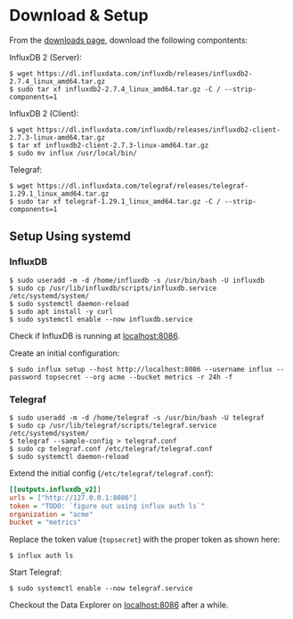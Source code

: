 # Download & Setup

From the [downloads page](https://www.influxdata.com/downloads/), download the following compontents:

InfluxDB 2 (Server):

    $ wget https://dl.influxdata.com/influxdb/releases/influxdb2-2.7.4_linux_amd64.tar.gz
    $ sudo tar xf influxdb2-2.7.4_linux_amd64.tar.gz -C / --strip-components=1

InfluxDB 2 (Client):

    $ wget https://dl.influxdata.com/influxdb/releases/influxdb2-client-2.7.3-linux-amd64.tar.gz
    $ tar xf influxdb2-client-2.7.3-linux-amd64.tar.gz
    $ sudo mv influx /usr/local/bin/

Telegraf:

    $ wget https://dl.influxdata.com/telegraf/releases/telegraf-1.29.1_linux_amd64.tar.gz
    $ sudo tar xf telegraf-1.29.1_linux_amd64.tar.gz -C / --strip-components=1

## Setup Using systemd

### InfluxDB

    $ sudo useradd -m -d /home/influxdb -s /usr/bin/bash -U influxdb
    $ sudo cp /usr/lib/influxdb/scripts/influxdb.service /etc/systemd/system/
    $ sudo systemctl daemon-reload
    $ sudo apt install -y curl
    $ sudo systemctl enable --now influxdb.service

Check if InfluxDB is running at [localhost:8086](http://localhost:8086).

Create an initial configuration:

    $ sudo influx setup --host http://localhost:8086 --username influx --password topsecret --org acme --bucket metrics -r 24h -f

### Telegraf

    $ sudo useradd -m -d /home/telegraf -s /usr/bin/bash -U telegraf
    $ sudo cp /usr/lib/telegraf/scripts/telegraf.service /etc/systemd/system/
    $ telegraf --sample-config > telegraf.conf
    $ sudo cp telegraf.conf /etc/telegraf/telegraf.conf
    $ sudo systemctl daemon-reload

Extend the initial config (`/etc/telegraf/telegraf.conf`):

```ini
[[outputs.influxdb_v2]]
urls = ["http://127.0.0.1:8086"]
token = "TODO: `figure out using influx auth ls`"
organization = "acme"
bucket = "metrics"
```

Replace the token value (`topsecret`) with the proper token as shown here:

    $ influx auth ls

Start Telegraf:

    $ sudo systemctl enable --now telegraf.service

Checkout the Data Explorer on [localhost:8086](http://localhost:8086) after a while.
